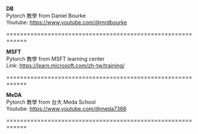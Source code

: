 **DB**  
Pytorch 教學 from Daniel Bourke  
Youtube: https://www.youtube.com/@mrdbourke  

============================================================  
  
**MSFT**  
Pytorch 教學 from MSFT learning center  
Link: https://learn.microsoft.com/zh-tw/training/  

============================================================

**MeDA**  
Pytorch 教學 from 台大 Meda School  
Youtube: https://www.youtube.com/@meda7368  

============================================================
